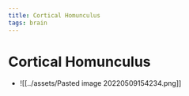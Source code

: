 ```yaml
---
title: Cortical Homunculus
tags: brain
---
```


# Cortical Homunculus
- ![[../assets/Pasted image 20220509154234.png]]










































